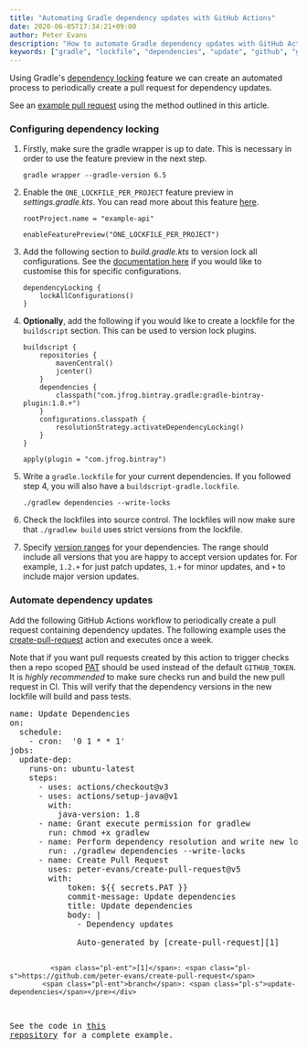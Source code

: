 ```yaml
---
title: "Automating Gradle dependency updates with GitHub Actions"
date: 2020-06-05T17:34:21+09:00
author: Peter Evans
description: "How to automate Gradle dependency updates with GitHub Actions"
keywords: ["gradle", "lockfile", "dependencies", "update", "github", "github actions", "pull request", "automation"]
---
```


Using Gradle's [dependency locking](https://docs.gradle.org/current/userguide/dependency_locking.html) feature we can create an automated process to periodically create a pull request for dependency updates.

See an [example pull request](https://github.com/peter-evans/gradle-auto-dependency-updates/pull/2) using the method outlined in this article.

### Configuring dependency locking

1. Firstly, make sure the gradle wrapper is up to date. This is necessary in order to use the feature preview in the next step.

    ```
    gradle wrapper --gradle-version 6.5
    ```

2. Enable the `ONE_LOCKFILE_PER_PROJECT` feature preview in *settings.gradle.kts*. You can read more about this feature [here](https://docs.gradle.org/current/userguide/dependency_locking.html#single_lock_file_per_project).

    ```
    rootProject.name = "example-api"

    enableFeaturePreview("ONE_LOCKFILE_PER_PROJECT")
    ```

3. Add the following section to *build.gradle.kts* to version lock all configurations. See the [documentation here](https://docs.gradle.org/current/userguide/dependency_locking.html#enabling_locking_on_configurations) if you would like to customise this for specific configurations.

    ```
    dependencyLocking {
        lockAllConfigurations()
    }
    ```

4. **Optionally**, add the following if you would like to create a lockfile for the `buildscript` section. This can be used to version lock plugins.

    ```
    buildscript {
        repositories {
            mavenCentral()
            jcenter()
        }
        dependencies {
            classpath("com.jfrog.bintray.gradle:gradle-bintray-plugin:1.8.+")
        }
        configurations.classpath {
            resolutionStrategy.activateDependencyLocking()
        }
    }

    apply(plugin = "com.jfrog.bintray")
    ```

5. Write a `gradle.lockfile` for your current dependencies. If you followed step 4, you will also have a `buildscript-gradle.lockfile`.

    ```
    ./gradlew dependencies --write-locks
    ```

6. Check the lockfiles into source control. The lockfiles will now make sure that `./gradlew build` uses strict versions from the lockfile.

7. Specify [version ranges](https://docs.gradle.org/current/userguide/single_versions.html) for your dependencies. The range should include all versions that you are happy to accept version updates for. For example, `1.2.+` for just patch updates, `1.+` for minor updates, and `+` to include major version updates.

### Automate dependency updates

Add the following GitHub Actions workflow to periodically create a pull request containing dependency updates.
The following example uses the [create-pull-request](https://github.com/peter-evans/create-pull-request) action and executes once a week.

Note that if you want pull requests created by this action to trigger checks then a repo scoped [PAT](https://docs.github.com/en/github/authenticating-to-github/creating-a-personal-access-token) should be used instead of the default `GITHUB_TOKEN`.
It is *highly recommended* to make sure checks run and build the new pull request in CI.
This will verify that the dependency versions in the new lockfile will build and pass tests.

<div class="highlight highlight-source-yaml"><pre><span class="pl-ent">name</span>: <span class="pl-s">Update Dependencies</span>
<span class="pl-ent">on</span>:
  <span class="pl-ent">schedule</span>:
    - <span class="pl-ent">cron</span>:  <span class="pl-s"><span class="pl-pds">'</span>0 1 * * 1<span class="pl-pds">'</span></span>
<span class="pl-ent">jobs</span>:
  <span class="pl-ent">update-dep</span>:
    <span class="pl-ent">runs-on</span>: <span class="pl-s">ubuntu-latest</span>
    <span class="pl-ent">steps</span>:
      - <span class="pl-ent">uses</span>: <span class="pl-s">actions/checkout@v3</span>
      - <span class="pl-ent">uses</span>: <span class="pl-s">actions/setup-java@v1</span>
        <span class="pl-ent">with</span>:
          <span class="pl-ent">java-version</span>: <span class="pl-c1">1.8</span>
      - <span class="pl-ent">name</span>: <span class="pl-s">Grant execute permission for gradlew</span>
        <span class="pl-ent">run</span>: <span class="pl-s">chmod +x gradlew</span>
      - <span class="pl-ent">name</span>: <span class="pl-s">Perform dependency resolution and write new lockfiles</span>
        <span class="pl-ent">run</span>: <span class="pl-s">./gradlew dependencies --write-locks</span>
      - <span class="pl-ent">name</span>: <span class="pl-s">Create Pull Request</span>
        <span class="pl-ent">uses</span>: <span class="pl-s">peter-evans/create-pull-request@v5</span>
        <span class="pl-ent">with</span>:
            <span class="pl-ent">token</span>: <span class="pl-s">${{ secrets.PAT }}</span>
            <span class="pl-ent">commit-message</span>: <span class="pl-s">Update dependencies</span>
            <span class="pl-ent">title</span>: <span class="pl-s">Update dependencies</span>
            <span class="pl-ent">body</span>: <span class="pl-s">|</span>
<span class="pl-s">              - Dependency updates</span>
<span class="pl-s"></span>  
              <span class="pl-s">Auto-generated by [create-pull-request][1]</span>
  
              <span class="pl-ent">[1]</span>: <span class="pl-s">https://github.com/peter-evans/create-pull-request</span>
            <span class="pl-ent">branch</span>: <span class="pl-s">update-dependencies</span></pre></div>

See the code in [this repository](https://github.com/peter-evans/gradle-auto-dependency-updates) for a complete example.

